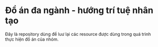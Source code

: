 # Đồ án đa ngành - hướng trí tuệ nhân tạo

Đây là repository dùng để luư lại các resource được dùng trong quá trình thực hiện đồ án của nhóm.
